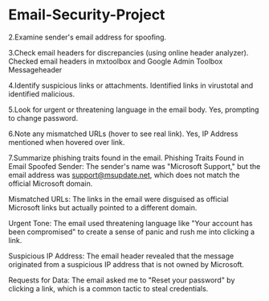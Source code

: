 # Email-Security-Project
2.Examine sender's email address for spoofing.

3.Check email headers for discrepancies (using online header analyzer).
Checked email headers in mxtoolbox and Google Admin Toolbox Messageheader

4.Identify suspicious links or attachments.
Identified links in virustotal and identified malicious.

5.Look for urgent or threatening language in the email body.
Yes, prompting to change password.

6.Note any mismatched URLs (hover to see real link).
Yes, IP Address mentioned when hovered over link. 

7.Summarize phishing traits found in the email.
Phishing Traits Found in Email
Spoofed Sender: The sender's name was "Microsoft Support," but the email address was support@msupdate.net, which does not match the official Microsoft domain.

Mismatched URLs: The links in the email were disguised as official Microsoft links but actually pointed to a different domain.

Urgent Tone: The email used threatening language like "Your account has been compromised" to create a sense of panic and rush me into clicking a link.

Suspicious IP Address: The email header revealed that the message originated from a suspicious IP address that is not owned by Microsoft.

Requests for Data: The email asked me to "Reset your password" by clicking a link, which is a common tactic to steal credentials.
